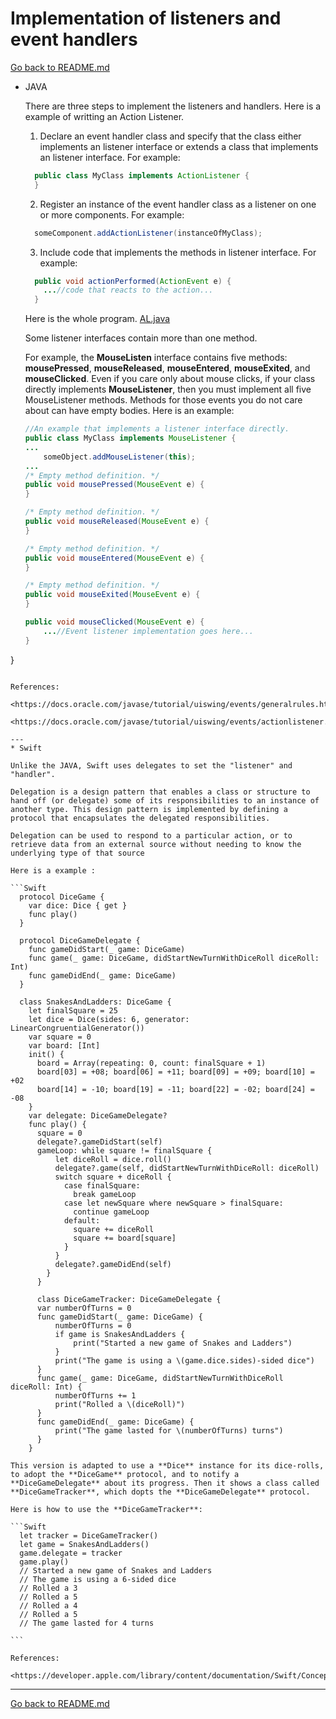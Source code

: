 # Implementation of listeners and event handlers
[Go back to README.md](README.md)

* JAVA

  There are three steps to implement the listeners and handlers. Here is a example of writting an Action Listener.

  1. Declare an event handler class and specify that the class either implements an listener interface or extends a class that implements an listener interface. For example:

  ```JAVA
    public class MyClass implements ActionListener {
    }
  ```

  2. Register an instance of the event handler class as a listener on one or more components. For example:

  ```JAVA
    someComponent.addActionListener(instanceOfMyClass);
  ```

  3. Include code that implements the methods in listener interface. For example:

  ```JAVA
    public void actionPerformed(ActionEvent e) {
      ...//code that reacts to the action...
    }
  ```

  Here is the whole program. [AL.java](code/AL.java)

  Some listener interfaces contain more than one method.

  For example, the **MouseListen** interface contains five methods: **mousePressed**, **mouseReleased**, **mouseEntered**, **mouseExited**, and **mouseClicked**. Even if you care only about mouse clicks, if your class directly implements **MouseListener**, then you must implement all five MouseListener methods. Methods for those events you do not care about can have empty bodies. Here is an example:

  ```JAVA
  //An example that implements a listener interface directly.
  public class MyClass implements MouseListener {
  ...
      someObject.addMouseListener(this);
  ...
  /* Empty method definition. */
  public void mousePressed(MouseEvent e) {
  }

  /* Empty method definition. */
  public void mouseReleased(MouseEvent e) {
  }

  /* Empty method definition. */
  public void mouseEntered(MouseEvent e) {
  }

  /* Empty method definition. */
  public void mouseExited(MouseEvent e) {
  }

  public void mouseClicked(MouseEvent e) {
      ...//Event listener implementation goes here...
  }
}
  ```

  References:

  <https://docs.oracle.com/javase/tutorial/uiswing/events/generalrules.html>

  <https://docs.oracle.com/javase/tutorial/uiswing/events/actionlistener.html>

---
* Swift

  Unlike the JAVA, Swift uses delegates to set the "listener" and "handler".

  Delegation is a design pattern that enables a class or structure to hand off (or delegate) some of its responsibilities to an instance of another type. This design pattern is implemented by defining a protocol that encapsulates the delegated responsibilities.

  Delegation can be used to respond to a particular action, or to retrieve data from an external source without needing to know the underlying type of that source

  Here is a example :

  ```Swift
    protocol DiceGame {
      var dice: Dice { get }
      func play()
    }

    protocol DiceGameDelegate {
      func gameDidStart(_ game: DiceGame)
      func game(_ game: DiceGame, didStartNewTurnWithDiceRoll diceRoll: Int)
      func gameDidEnd(_ game: DiceGame)
    }

    class SnakesAndLadders: DiceGame {
      let finalSquare = 25
      let dice = Dice(sides: 6, generator: LinearCongruentialGenerator())
      var square = 0
      var board: [Int]
      init() {
        board = Array(repeating: 0, count: finalSquare + 1)
        board[03] = +08; board[06] = +11; board[09] = +09; board[10] = +02
        board[14] = -10; board[19] = -11; board[22] = -02; board[24] = -08
      }
      var delegate: DiceGameDelegate?
      func play() {
        square = 0
        delegate?.gameDidStart(self)
        gameLoop: while square != finalSquare {
            let diceRoll = dice.roll()
            delegate?.game(self, didStartNewTurnWithDiceRoll: diceRoll)
            switch square + diceRoll {
              case finalSquare:
                break gameLoop
              case let newSquare where newSquare > finalSquare:
                continue gameLoop
              default:
                square += diceRoll
                square += board[square]
              }
            }
            delegate?.gameDidEnd(self)
          }
        }

        class DiceGameTracker: DiceGameDelegate {
        var numberOfTurns = 0
        func gameDidStart(_ game: DiceGame) {
            numberOfTurns = 0
            if game is SnakesAndLadders {
                print("Started a new game of Snakes and Ladders")
            }
            print("The game is using a \(game.dice.sides)-sided dice")
        }
        func game(_ game: DiceGame, didStartNewTurnWithDiceRoll diceRoll: Int) {
            numberOfTurns += 1
            print("Rolled a \(diceRoll)")
        }
        func gameDidEnd(_ game: DiceGame) {
            print("The game lasted for \(numberOfTurns) turns")
        }
      }
  ```

    This version is adapted to use a **Dice** instance for its dice-rolls, to adopt the **DiceGame** protocol, and to notify a **DiceGameDelegate** about its progress. Then it shows a class called **DiceGameTracker**, which dopts the **DiceGameDelegate** protocol.

    Here is how to use the **DiceGameTracker**:

    ```Swift
      let tracker = DiceGameTracker()
      let game = SnakesAndLadders()
      game.delegate = tracker
      game.play()
      // Started a new game of Snakes and Ladders
      // The game is using a 6-sided dice
      // Rolled a 3
      // Rolled a 5
      // Rolled a 4
      // Rolled a 5
      // The game lasted for 4 turns

    ```

    References:

    <https://developer.apple.com/library/content/documentation/Swift/Conceptual/Swift_Programming_Language/Protocols.html>

---
[Go back to README.md](README.md)
